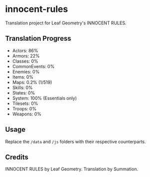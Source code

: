 # innocent-rules
Translation project for Leaf Geometry's INNOCENT RULES.

## Translation Progress
- Actors: 86%
- Armors: 22%
- Classes: 0%
- CommonEvents: 0%
- Enemies: 0%
- Items: 0%
- Maps: 0.2% (1/519)
- Skills: 0%
- States: 0%
- System: 100% (Essentials only)
- Tilesets: 0%
- Troops: 0%
- Weapons: 0%

## Usage
Replace the `/data` and `/js` folders with their respective counterparts.

## Credits
INNOCENT RULES by Leaf Geometry.
Translation by Summation.
